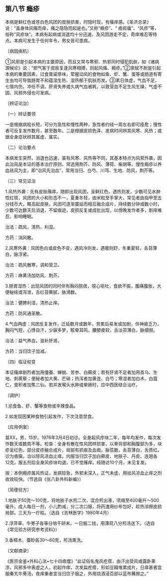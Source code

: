 ## 第八节 瘾疹

本病是鲜红色或苍白色风团的皮肤损害，时隐时现，有瘙痒感。《圣济总录》说：“盖身体风瘙而痒，瘙之隐隐而起是也。”又称“瘾疹”、“ 㾦疸㿔”、“风疹”等，俗称“风疹块”。本病有起病或消退均十分迅速，及风团游走不定，奇痒难忍等特点。本病可发生于任何年令，男女皆可患病。

〔病因病机〕

①风邪是引起本病的主要原因，而且又常与寒邪、热邪同时侵犯肌肤，如《诸病源候论》说：“邪气客于皮肤复逢风寒相搏，则起风瘙、瘾疹。”②禀赋不耐是引起本病的重要因素，过食膏粱厚味，荤腥动风的食物如鱼、虾、蟹、蛋等或肠道有寄生虫均可导致肠胃不和蕴湿生热、湿热郁于肌肤而发。③素日体虚，气血不足，七情内伤，冲任不调，肝肾失养或久病气血被耗，以致营血不足生风生燥，气虚不固、风邪外侵也可发病。

〔辨证论治〕

（一）辨证要领

一是根据病程长短，可分为急性和慢性两种，急性者约经一周左右即可痊愈；慢性者可反复发作数月，甚至数年。二是根据皮损色泽、发病时间辨其风寒、风热；或据全身症状辨其属虚、属实。

（二）论治要点

本病发生突然，消退也迅速，虽有风寒、风热等不同，其基本特点为风邪外袭，因此治风是本证的基本治疗原则，常选用荆芥、防风、薄荷、柴胡等。慢性瘾疹以养血祛风为主，即“治风先治血”，常用当归、白芍、川芎、生地、防风，荆芥等。

（三）常见证治

1.风热外袭：先有皮肤瘙痒，随即出现风团，呈鲜红色，遇热则发，少数可见水肿性红斑，风团的大小和形态不一，夏重冬轻，由米粒至手掌大，常见者由指甲至五分钱币大，略高起皮肤，风团可逐渐蔓延而相互融合成片，持续数分钟或数小时，少数可达数天后消退，不留痕迹，皮损反复或成批出现，以傍晚发作者多，剧痒难忍，影响睡眠。

治法：疏风，清热，利湿。

方药：消风散。

2.风寒外袭：风团色白或皮色不变，遇风冷则发，遇暖则舒，冬重夏轻，舌苔薄白，脉浮紧。

治法：疏风散寒，调和营卫。

方药：麻黄汤加防风、荆芥。

3.肠胃湿热：出现风团的同时伴有胸闷脘痞，噁心呕吐，食欲不振，腹痛腹胀，大便秘结或泻泄，舌红苔黄腻，脉滑数。

治法：健脾利湿，清热止痒。

方药：防风通圣散。

4.气血两虚：风团反复发作，迁延数月或数年，劳累后易发或加剧，伴神疲乏力，胸闷气短，心悸自汗，少寐多梦，眩晕耳鸣，腰膝痠软，舌淡苔薄白，脉细弱。

治法：益气养血，滋补肝肾。

方药：当归饮子加减。

（四）临证权变

本证瘙痒剧烈者加用僵蚕、蝉蜕、苦参、白藓皮；若有肝肾不足者加用首乌、生地、刺蒺藜；便秘者加大黄、芒硝；热泻者加黄连、白芍；寒湿者加白术、白蔻仁，食积者加焦三仙。若并发喉头水肿或晕厥时，应中西医结合治疗。

〔调护〕

1.忌食鱼、虾、蟹等食物或辛辣食品。

2.如发现因某种食物引起发作，下次注意禁食。

〔应用例案〕

苗XX，男，15岁。1976年3月4日初诊。全身起风疹块二年，每年均发作，每次发作数天或数周不等。检查：全身有散在性风团样损害，以脊背部和胸腹部为多，块疹呈红色，部分皮疹融合成片，局部有抓痕及血痂，脉弦数，舌苔薄白，舌质红。诊为㾦瘰。治以除风凉血止痒。内服当归饮子加白藓皮、地肤子、丹皮、连翘各12克。服五剂后全身风疹块均退，已不觉瘙痒。经随访10个月，未见复发。

按：本例瘾疹属风热证，发病较急，外邪未深入，正气未虚，用祛风凉血止痒之剂收效较快。（节选自《张八卦外科新编》）

〔简便验方〕

1.地肤子50克〜100克，将地肤子水煎二次，混合煎出液，浓缩至400毫升〜500毫升。成人每日一剂，小儿酌减，分二次口服，将药渣用纱布包好，趁热涂擦皮损局部，三天为一疗程。（选自《吉林医学》1980年4月）

2.浮萍草、牛蒡子各等分培干研末，一日服二钱，用薄荷八分煎汤送下。（选自《常见验方研究参考资料》）

3.香樟木、蚕砂各30〜60克，煎汤熏洗。

〔文献摘录〕

《医宗金鉴•外科心法•七十四㾦癗》“此证俗名鬼风疙瘩，由汗出受风或露卧乘凉，风邪多中表虚之人，初起作痒，次发扁疙瘩，形如豆瓣堆累成片，日痒甚者宜服秦艽牛蒡汤，夜痒重者宜当归饮子服之，外用烧酒浸百部以蓝布蘸擦之。”
